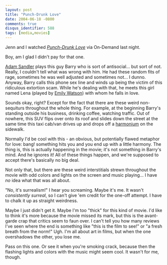 ```yaml
---
layout: post
title: "Punch-Drunk Love"
date: 2004-06-18 -0800
comments: true
disqus_identifier: 588
tags: [media,movies]
---
```

Jenn and I watched [*Punch-Drunk
Love*](http://www.amazon.com/exec/obidos/ASIN/B00000G02H/mhsvortex) via
On-Demand last night.

 Boy, am I glad I didn't pay for that one.

 [Adam Sandler](http://www.imdb.com/name/nm0001191/) plays this guy
Barry who is sort of antisocial... but sort of not. Really, I couldn't
tell what was wrong with him. He had these random fits of rage,
sometimes he was well adjusted and sometimes not... I dunno. Anyway,
Barry calls this phone sex line and winds up being the victim of this
ridiculous extortion scam. While he's dealing with that, he meets this
girl named Lena (played by [Emily
Watson](http://www.imdb.com/name/nm0001833/)) with whom he falls in
love.

 Sounds okay, right? Except for the fact that there are these weird
non-sequiturs throughout the whole thing. For example, at the beginning
Barry's standing outside his business, drinking coffee, watching
traffic. Out of nowhere, this SUV flips over onto its roof and slides
down the street at the same time this taxi cab/van drives up and drops
off a
[harmonium](http://chandrakantha.com/articles/indian_music/harmonium.html)
on the sidewalk.

 Normally I'd be cool with this - an obvious, but potentially flawed
metaphor for love: bang! something hits you and you end up with a little
harmony. The thing is, this is actually happening in the movie; it's not
something in Barry's mind. And he ignores it! All of these things
happen, and we're supposed to accept there's basically no big deal.

 Not only that, but there are these weird interstitials strewn
throughout the movie with odd colors and lights on the screen and music
playing... I have *no* idea what that was all about.

 "No, it's surrealism!" I hear you screaming. Maybe it's me. It wasn't
*consistently surreal*, so I can't give 'em credit for the one-off
attempt. I have to chalk it up as straight weirdness.

 Maybe I just didn't get it. Maybe I'm too "thick" for this kind of
movie. I'd like to think it's more because the movie missed its mark,
but this is the avant-garde crap that critics seem to faun over. I can't
tell you how many reviews I've seen where the end is something like
"this is the film to see!" or "a fresh breath from the norm!" Ugh. I'm
all about art in films, but when the one overshadows the other, you lose
me.

 Pass on this one. Or see it when you're smoking crack, because then the
flashing lights and colors with the music might seem cool. It wasn't for
me, though.
